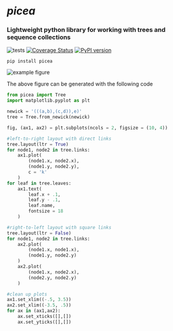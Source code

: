 # _picea_

### Lightweight python library for working with trees and sequence collections

![tests](https://github.com/holmrenser/picea/workflows/tests/badge.svg)
[![Coverage Status](https://coveralls.io/repos/github/holmrenser/picea/badge.svg?branch=master)](https://coveralls.io/github/holmrenser/picea?branch=master)
[![PyPI version](https://badge.fury.io/py/picea.svg)](https://badge.fury.io/py/picea)

```
pip install picea
```

![example figure](https://github.com/holmrenser/picea/raw/master/docs/example1.png)

The above figure can be generated with the following code

```python
from picea import Tree
import matplotlib.pyplot as plt

newick = '(((a,b),(c,d)),e)'
tree = Tree.from_newick(newick)

fig, (ax1, ax2) = plt.subplots(ncols = 2, figsize = (10, 4))

#left-to-right layout with direct links
tree.layout(ltr = True)
for node1, node2 in tree.links:
    ax1.plot(
        (node1.x, node2.x),
        (node1.y, node2.y),
        c = 'k'
    )
for leaf in tree.leaves:
    ax1.text(
        leaf.x + .1, 
        leaf.y - .1, 
        leaf.name,
        fontsize = 18
    )

#right-to-left layout with square links
tree.layout(ltr = False)
for node1, node2 in tree.links:
    ax2.plot(
        (node1.x, node1.x),
        (node1.y, node2.y)
    )
    ax2.plot(
        (node1.x, node2.x),
        (node2.y, node2.y)
    )

#clean up plots
ax1.set_xlim((-.5, 3.5))
ax2.set_xlim((-3.5, .5))
for ax in (ax1,ax2):
    ax.set_xticks([],[])
    ax.set_yticks([],[])
```